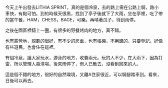 今天上午出發去LITHIA SPRINT，真的是個冷泉，去的路上需在公路上騎，路小車快，有點可怕。到的時候天很黑，找到了亭子後就下了大雨，坐在亭裡，吃了帶的當午餐，HAM，CHESS，BAGE，可樂。再啃著瓜子，待到雨停。 

之後在園區裡騎上一圈，有很多的野餐烤肉的地方，真不錯。

也有露營地，規劃的很好，有不少的房車，也有帳棚，不用錢的，只要登記。好像有些遊民，也會住在這裡。

有個冷泉，讓大家玩水，游泳的地方，收費兩元。玩的人不少，在大雨下，因為打雷，所以管理人員清場。後來雨停了，但人已散去，沒看到回來的人。

這是個不錯的地方，很好的自然環境，又離A住家很近，可以騎腳踏車到。看來，日後可以再去。
